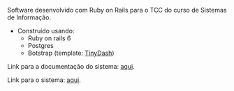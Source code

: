 Software desenvolvido com Ruby on Rails para o TCC do curso de Sistemas de Informação.

* Construído usando:
    * Ruby on rails 6
    * Postgres
    * Botstrap (template: [TinyDash](https://usebootstrap.com/theme/tinydash))

Link para a documentação do sistema: [aqui](#).

Link para o sistema: [aqui](#).

